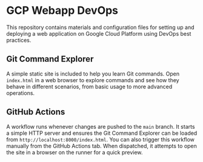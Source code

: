 # GCP Webapp DevOps

This repository contains materials and configuration files for setting up and deploying a web application on Google Cloud Platform using DevOps best practices.

## Git Command Explorer

A simple static site is included to help you learn Git commands. Open `index.html` in a web browser to explore commands and see how they behave in different scenarios, from basic usage to more advanced operations.

## GitHub Actions

A workflow runs whenever changes are pushed to the `main` branch. It starts a simple HTTP server and ensures the Git Command Explorer can be loaded from `http://localhost:8000/index.html`.
You can also trigger this workflow manually from the GitHub Actions tab. When dispatched, it attempts to open the site in a browser on the runner for a quick preview.
